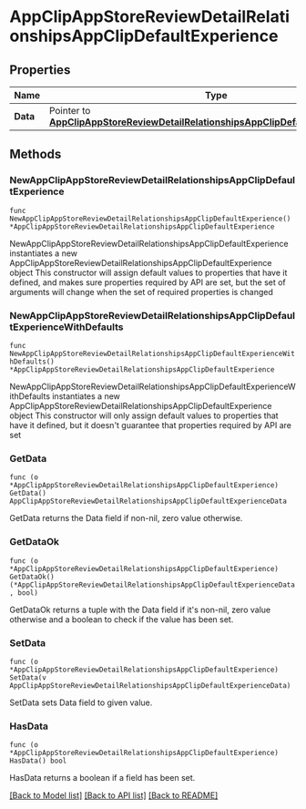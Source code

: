 # AppClipAppStoreReviewDetailRelationshipsAppClipDefaultExperience

## Properties

Name | Type | Description | Notes
------------ | ------------- | ------------- | -------------
**Data** | Pointer to [**AppClipAppStoreReviewDetailRelationshipsAppClipDefaultExperienceData**](AppClipAppStoreReviewDetailRelationshipsAppClipDefaultExperienceData.md) |  | [optional] 

## Methods

### NewAppClipAppStoreReviewDetailRelationshipsAppClipDefaultExperience

`func NewAppClipAppStoreReviewDetailRelationshipsAppClipDefaultExperience() *AppClipAppStoreReviewDetailRelationshipsAppClipDefaultExperience`

NewAppClipAppStoreReviewDetailRelationshipsAppClipDefaultExperience instantiates a new AppClipAppStoreReviewDetailRelationshipsAppClipDefaultExperience object
This constructor will assign default values to properties that have it defined,
and makes sure properties required by API are set, but the set of arguments
will change when the set of required properties is changed

### NewAppClipAppStoreReviewDetailRelationshipsAppClipDefaultExperienceWithDefaults

`func NewAppClipAppStoreReviewDetailRelationshipsAppClipDefaultExperienceWithDefaults() *AppClipAppStoreReviewDetailRelationshipsAppClipDefaultExperience`

NewAppClipAppStoreReviewDetailRelationshipsAppClipDefaultExperienceWithDefaults instantiates a new AppClipAppStoreReviewDetailRelationshipsAppClipDefaultExperience object
This constructor will only assign default values to properties that have it defined,
but it doesn't guarantee that properties required by API are set

### GetData

`func (o *AppClipAppStoreReviewDetailRelationshipsAppClipDefaultExperience) GetData() AppClipAppStoreReviewDetailRelationshipsAppClipDefaultExperienceData`

GetData returns the Data field if non-nil, zero value otherwise.

### GetDataOk

`func (o *AppClipAppStoreReviewDetailRelationshipsAppClipDefaultExperience) GetDataOk() (*AppClipAppStoreReviewDetailRelationshipsAppClipDefaultExperienceData, bool)`

GetDataOk returns a tuple with the Data field if it's non-nil, zero value otherwise
and a boolean to check if the value has been set.

### SetData

`func (o *AppClipAppStoreReviewDetailRelationshipsAppClipDefaultExperience) SetData(v AppClipAppStoreReviewDetailRelationshipsAppClipDefaultExperienceData)`

SetData sets Data field to given value.

### HasData

`func (o *AppClipAppStoreReviewDetailRelationshipsAppClipDefaultExperience) HasData() bool`

HasData returns a boolean if a field has been set.


[[Back to Model list]](../README.md#documentation-for-models) [[Back to API list]](../README.md#documentation-for-api-endpoints) [[Back to README]](../README.md)


